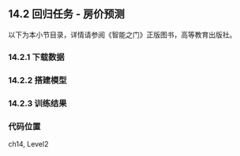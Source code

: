 <!--Copyright © Microsoft Corporation. All rights reserved.
  适用于[License](https://github.com/Microsoft/ai-edu/blob/master/LICENSE.md)版权许可-->

## 14.2 回归任务 - 房价预测

以下为本小节目录，详情请参阅《智能之门》正版图书，高等教育出版社。

### 14.2.1 下载数据


### 14.2.2 搭建模型
### 14.2.3 训练结果


### 代码位置

ch14, Level2
